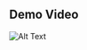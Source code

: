 
## Demo Video

![Alt Text](https://media.giphy.com/media/v1.Y2lkPTc5MGI3NjExaHVxZWF0ZG1taXcxeG1lczgyMnVwN2doeW9hcXQ5ZGN4NTRnN3VuOCZlcD12MV9pbnRlcm5hbF9naWZfYnlfaWQmY3Q9Zw/61k2XfvteskR7SsMXs/giphy.gif)
